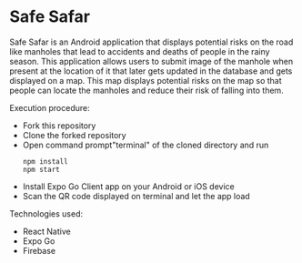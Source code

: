 # Safe Safar
Safe Safar is an Android application that displays potential risks on the road like manholes that lead to accidents and deaths of people in the rainy season.
This application allows users to submit image of the manhole when present at the location of it that later gets updated in the database and gets displayed on a map. This map displays potential risks on the map so that people can locate the manholes and reduce their risk of falling into them. 


Execution procedure:
* Fork this repository
* Clone the forked repository
* Open command prompt"terminal" of the cloned directory and run
    ```
    npm install 
    npm start
    ```
* Install Expo Go Client app on your Android or iOS device
* Scan the QR code displayed on terminal and let the app load
 

Technologies used:
* React Native
* Expo Go
* Firebase